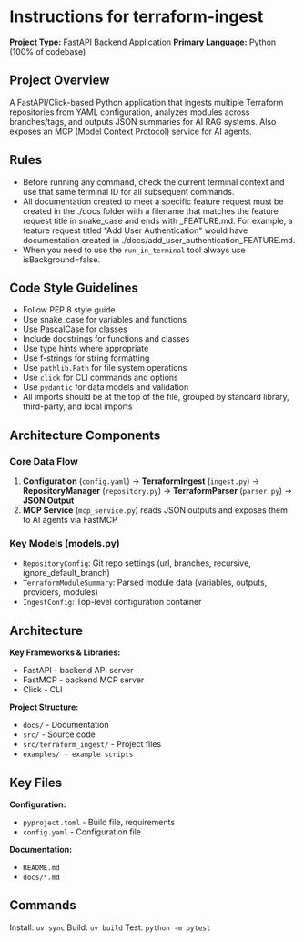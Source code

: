 # Instructions for terraform-ingest

**Project Type:** FastAPI Backend Application
**Primary Language:** Python (100% of codebase)

## Project Overview
A FastAPI/Click-based Python application that ingests multiple Terraform repositories from YAML configuration, analyzes modules across branches/tags, and outputs JSON summaries for AI RAG systems. Also exposes an MCP (Model Context Protocol) service for AI agents.

## Rules
- Before running any command, check the current terminal context and use that same terminal ID for all subsequent commands.
- All documentation created to meet a specific feature request must be created in the ./docs folder with a filename that matches the feature request title in snake_case and ends with _FEATURE.md. For example, a feature request titled "Add User Authentication" would have documentation created in ./docs/add_user_authentication_FEATURE.md.
- When you need to use the `run_in_terminal` tool always use isBackground=false.

## Code Style Guidelines
- Follow PEP 8 style guide
- Use snake_case for variables and functions
- Use PascalCase for classes
- Include docstrings for functions and classes
- Use type hints where appropriate
- Use f-strings for string formatting
- Use `pathlib.Path` for file system operations
- Use `click` for CLI commands and options
- Use `pydantic` for data models and validation
- All imports should be at the top of the file, grouped by standard library, third-party, and local imports

## Architecture Components

### Core Data Flow
1. **Configuration** (`config.yaml`) → **TerraformIngest** (`ingest.py`) → **RepositoryManager** (`repository.py`) → **TerraformParser** (`parser.py`) → **JSON Output**
2. **MCP Service** (`mcp_service.py`) reads JSON outputs and exposes them to AI agents via FastMCP

### Key Models (models.py)
- `RepositoryConfig`: Git repo settings (url, branches, recursive, ignore_default_branch)  
- `TerraformModuleSummary`: Parsed module data (variables, outputs, providers, modules)
- `IngestConfig`: Top-level configuration container

## Architecture

**Key Frameworks & Libraries:**
- FastAPI - backend API server
- FastMCP - backend MCP server
- Click - CLI

**Project Structure:**
- `docs/` - Documentation
- `src/` - Source code
- `src/terraform_ingest/` - Project files
- `examples/ - example scripts`

## Key Files

**Configuration:**
- `pyproject.toml` - Build file, requirements
- `config.yaml` - Configuration file

**Documentation:**
- `README.md`
- `docs/*.md`

## Commands

Install: `uv sync`
Build: `uv build`
Test: `python -m pytest`

